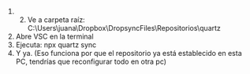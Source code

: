1. 2. Ve a carpeta raíz: C:\Users\juana\Dropbox\DropsyncFiles\Repositorios\quartz
3. Abre VSC en la terminal
4. Ejecuta: npx quartz sync
5. Y ya. (Eso funciona por que el repositorio ya está establecido en esta PC, tendrías que reconfigurar todo en otra pc)
